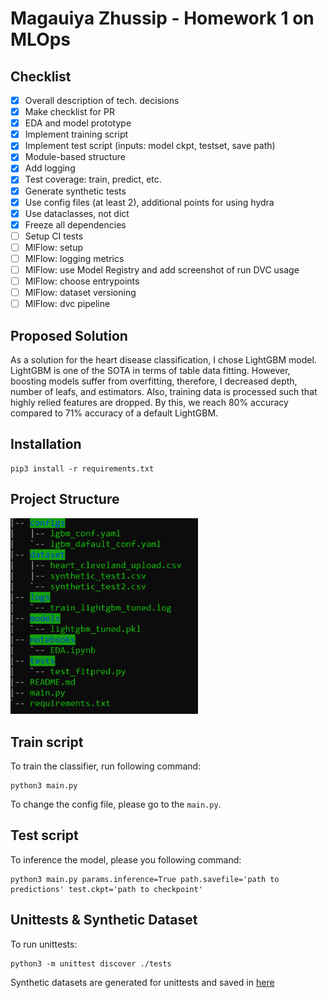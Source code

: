 # Magauiya Zhussip - Homework 1 on MLOps

## Checklist
- [x] Overall description of tech. decisions
- [x] Make checklist for PR
- [x] EDA and model prototype
- [x] Implement training script
- [x] Implement test script (inputs: model ckpt, testset, save path)
- [x] Module-based structure
- [x] Add logging
- [x] Test coverage: train, predict, etc.
- [x] Generate synthetic tests
- [x] Use config files (at least 2), additional points for using hydra
- [x] Use dataclasses, not dict
- [x] Freeze all dependencies
- [ ] Setup CI tests
- [ ] MlFlow: setup
- [ ] MlFlow: logging metrics     
- [ ] MlFlow: use Model Registry and add screenshot of run DVC usage
- [ ] MlFlow: choose entrypoints
- [ ] MlFlow: dataset versioning
- [ ] MlFlow: dvc pipeline   

## Proposed Solution 
As a solution for the heart disease classification, I chose LightGBM model. LightGBM is one of the SOTA in
terms of table data fitting. However, boosting models suffer from overfitting, therefore, I decreased depth, number of leafs,
and estimators. Also, training data is processed such that highly relied features are dropped. By this, we reach 80% accuracy 
compared to 71% accuracy of a default LightGBM.

## Installation
```
pip3 install -r requirements.txt
```

## Project Structure
<img src="./folder_structure.PNG" alt="structure" width="300"/>

## Train script
To train the classifier, run following command:
```
python3 main.py
```
To change the config file, please go to the ```main.py```.

## Test script
To inference the model, please you following command:
```
python3 main.py params.inference=True path.savefile='path to predictions' test.ckpt='path to checkpoint'
```

## Unittests & Synthetic Dataset
To run unittests:
```
python3 -m unittest discover ./tests
```

Synthetic datasets are generated for unittests and saved in [here](./dataset/)

